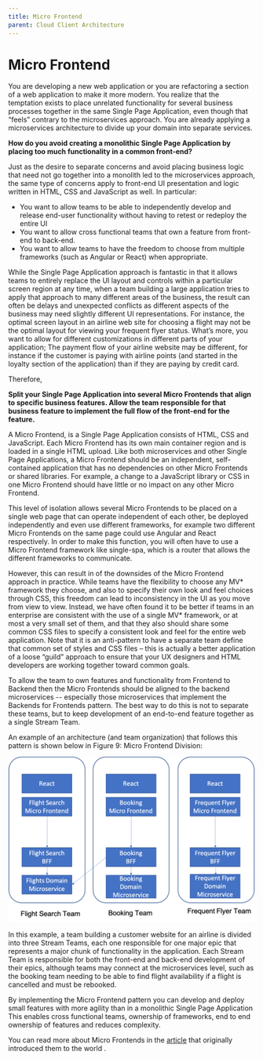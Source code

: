 ```yaml
---
title: Micro Frontend
parent: Cloud Client Architecture
---
```

# Micro Frontend

You are developing a new web application or you are refactoring a section of a web application to make it more modern.  You realize that the temptation exists to place unrelated functionality for several business processes together in the same Single Page Application, even though that “feels” contrary to the microservices approach.  You are already applying a microservices architecture to divide up your domain into separate services.

**How do you avoid creating a monolithic Single Page Application by placing too much functionality in a common front-end?**

Just as the desire to separate concerns and avoid placing business logic that need not go together into a monolith led to the microservices approach, the same type of concerns apply to front-end UI presentation and logic written in HTML, CSS and JavaScript as well.  In particular:

-	You want to allow teams to be able to independently develop and release end-user functionality without having to retest or redeploy the entire UI
-	You want to allow cross functional teams that own a feature from front-end to back-end.
-	You want to allow teams to have the freedom to choose from multiple frameworks (such as Angular or React) when appropriate.

While the Single Page Application approach is fantastic in that it allows teams to entirely replace the UI layout and controls within a particular screen region at any time, when a team building a large application tries to apply that approach to many different areas of the business, the result can often be delays and unexpected conflicts as different aspects of the business may need slightly different UI representations.  For instance, the optimal screen layout in an airline web site for choosing a flight may not be the optimal layout for viewing your frequent flyer status.   What’s more, you want to allow for different customizations in different parts of your application; The payment flow of your airline website may be different, for instance if the customer is paying with airline points (and started in the loyalty section of the application) than if they are paying by credit card.

Therefore,

**Split your Single Page Application into several Micro Frontends that align to specific business features.  Allow the team responsible for that business feature to implement the full flow of the front-end for the feature.**

A Micro Frontend, is a Single Page Application consists of HTML, CSS and JavaScript.  Each Micro Frontend has its own main container region and is loaded in a single HTML upload. Like both microservices and other Single Page Applications, a Micro Frontend should be an independent, self-contained application that has no dependencies on other Micro Frontends or shared libraries. For example, a change to a JavaScript library or CSS in one Micro Frontend should have little or no impact on any other Micro Frontend.

This level of isolation allows several Micro Frontends to be placed on a single web page that can operate independent of each other, be deployed independently and even use different frameworks, for example two different Micro Frontends on the same page could use Angular and React respectively.  In order to make this function, you will often have to use a Micro Frontend framework like single-spa, which is a router that allows the different frameworks to communicate.

However, this can result in of the downsides of the Micro Frontend approach in practice.  While teams have the flexibility to choose any MV*  framework they choose, and also to specify their own look and feel choices through CSS, this freedom can lead to inconsistency in the UI as you move from view to view.  Instead, we have often found it to be better if teams in an enterprise are consistent with the use of a single MV* framework, or at most a very small set of them, and that they also should share some common CSS files to specify a consistent look and feel for the entire web application.  Note that it is an anti-pattern to have a separate team define that common set of styles and CSS files – this is actually a better application of a loose “guild” approach to ensure that your UX designers and HTML developers are working together toward common goals.

To allow the team to own features and functionality from Frontend to Backend then the Micro Frontends should be aligned to the backend microservices -- especially those microservices that implement the Backends for Frontends pattern.  The best way to do this is not to separate these teams, but to keep development of an end-to-end feature together as a single Stream Team. 

An example of an architecture (and team organization) that follows this pattern is shown below in Figure 9: Micro Frontend Division:
 
![Micro Frontend Division](../assets/MicroFrontend.png)

In this example, a team building a customer website for an airline is divided into three Stream Teams, each one responsible for one major epic that represents a major chunk of functionality in the application.  Each Stream Team is responsible for both the front-end and back-end development of their epics, although teams may connect at the microservices level, such as the booking team needing to be able to find flight availability if a flight is cancelled and must be rebooked.

By implementing the Micro Frontend pattern you can develop and deploy small features with more agility than in a monolithic Single Page Application This enables cross functional teams, ownership of frameworks, end to end ownership of features and reduces complexity.

You can read more about Micro Frontends in the [article](https://micro-frontends.org) that originally introduced them to the world .
